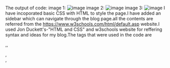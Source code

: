 The output of code:
image 1:
![image](https://github.com/Akshay-Coded/HTML-Blog/assets/131320419/b509fc9a-1178-4585-87e9-c35238f3fa99)
image 2:
![image](https://github.com/Akshay-Coded/HTML-Blog/assets/131320419/c8153b12-fbf9-4732-9ff9-c368a7a2881e)
image 3:
![image](https://github.com/Akshay-Coded/HTML-Blog/assets/131320419/e0feb5f7-9891-40da-90eb-0e68230da6ff)
I have incoporated basic CSS with HTML to style the page.I have added an sidebar which can navigate through the
blog page.all the contents are referred from the https://www.w3schools.com/html/default.asp website.I used
Jon Duckett's-"HTML and CSS" and w3schools website for reffering syntax and ideas for my blog.The tags that were used in the code are
<p>,<h>,<section>,<article>,<title>,<pre>,<div>,<nav>,<ul>,<li>,<a> and <style>.Simple CSS attributes like border, color, background-color, padding, 
margin, posistion and cursor etc. are used in the code to style the page.


